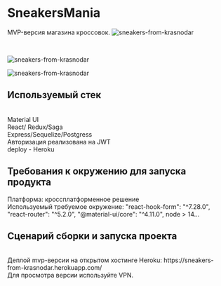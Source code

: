 
# SneakersMania
MVP-версия магазина кроссовок.
![sneakers-from-krasnodar](https://i.ibb.co/QpSCZMX/2022-03-15-09-39-18.png)

<br/>

![sneakers-from-krasnodar](https://i.ibb.co/1m3DQXC/2022-03-15-09-39-38.png)
<br/>

![sneakers-from-krasnodar](https://i.ibb.co/rwbwGBD/2022-03-15-09-41-40.png)


## Используемый стек
<br/>
Material UI
<br/>
React/ Redux/Saga
<br/>
Express/Sequelize/Postgress
<br/>
Авторизация реализована на JWT
<br/>
deploy - Heroku
<br/>

## Требования к окружению для запуска продукта

Платформа: кроссплатформенное решение
<br/>
Используемый требуемое окружение:
 "react-hook-form": "^7.28.0",
  "react-router": "^5.2.0",
  "@material-ui/core": "^4.11.0",
  node > 14...
<br/>
## Сценарий сборки и запуска проекта
<br/>
Деплой mvp-версии на открытом хостинге Heroku: https://sneakers-from-krasnodar.herokuapp.com/
<br/>
Для просмотра версии используйте VPN.

